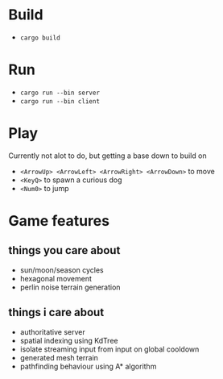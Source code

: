 # Build
- `cargo build`

# Run
- `cargo run --bin server`
- `cargo run --bin client`

# Play
Currently not alot to do, but getting a base down to build on
- `<ArrowUp> <ArrowLeft> <ArrowRight> <ArrowDown>` to move
- `<KeyQ>` to spawn a curious dog
- `<Num0>` to jump
 
# Game features
## things you care about
- sun/moon/season cycles
- hexagonal movement
- perlin noise terrain generation

## things i care about
- authoritative server
- spatial indexing using KdTree
- isolate streaming input from input on global cooldown
- generated mesh terrain
- pathfinding behaviour using A* algorithm
